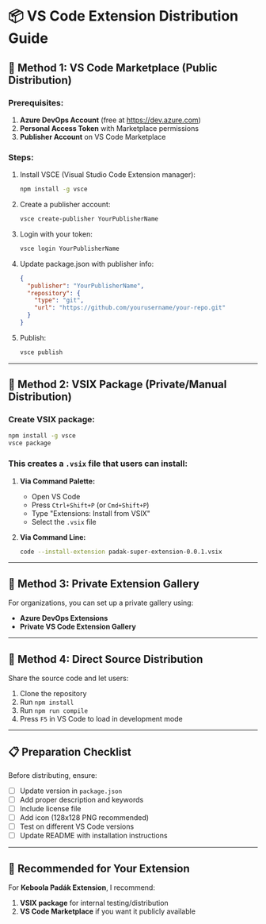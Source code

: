 # 📦 VS Code Extension Distribution Guide

## 🌟 Method 1: VS Code Marketplace (Public Distribution)

### Prerequisites:
1. **Azure DevOps Account** (free at https://dev.azure.com)
2. **Personal Access Token** with Marketplace permissions
3. **Publisher Account** on VS Code Marketplace

### Steps:
1. Install VSCE (Visual Studio Code Extension manager):
   ```bash
   npm install -g vsce
   ```

2. Create a publisher account:
   ```bash
   vsce create-publisher YourPublisherName
   ```

3. Login with your token:
   ```bash
   vsce login YourPublisherName
   ```

4. Update package.json with publisher info:
   ```json
   {
     "publisher": "YourPublisherName",
     "repository": {
       "type": "git",
       "url": "https://github.com/yourusername/your-repo.git"
     }
   }
   ```

5. Publish:
   ```bash
   vsce publish
   ```

---

## 📁 Method 2: VSIX Package (Private/Manual Distribution)

### Create VSIX package:
```bash
npm install -g vsce
vsce package
```

### This creates a `.vsix` file that users can install:
1. **Via Command Palette:**
   - Open VS Code
   - Press `Ctrl+Shift+P` (or `Cmd+Shift+P`)
   - Type "Extensions: Install from VSIX"
   - Select the `.vsix` file

2. **Via Command Line:**
   ```bash
   code --install-extension padak-super-extension-0.0.1.vsix
   ```

---

## 🏢 Method 3: Private Extension Gallery

For organizations, you can set up a private gallery using:
- **Azure DevOps Extensions**
- **Private VS Code Extension Gallery**

---

## 🔧 Method 4: Direct Source Distribution

Share the source code and let users:
1. Clone the repository
2. Run `npm install`
3. Run `npm run compile`
4. Press `F5` in VS Code to load in development mode

---

## 📋 Preparation Checklist

Before distributing, ensure:
- [ ] Update version in `package.json`
- [ ] Add proper description and keywords
- [ ] Include license file
- [ ] Add icon (128x128 PNG recommended)
- [ ] Test on different VS Code versions
- [ ] Update README with installation instructions

---

## 🎯 Recommended for Your Extension

For **Keboola Padák Extension**, I recommend:
1. **VSIX package** for internal testing/distribution
2. **VS Code Marketplace** if you want it publicly available 